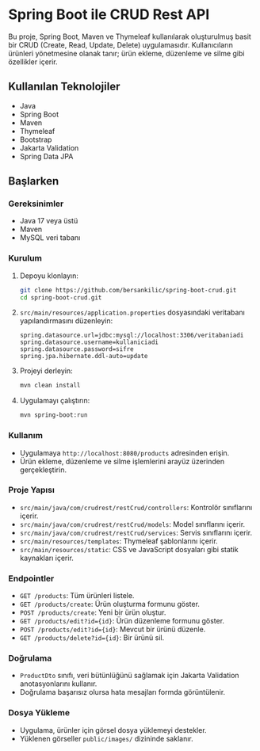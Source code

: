 # Spring Boot ile CRUD Rest API

Bu proje, Spring Boot, Maven ve Thymeleaf kullanılarak oluşturulmuş basit bir CRUD (Create, Read, Update, Delete) uygulamasıdır. Kullanıcıların ürünleri yönetmesine olanak tanır; ürün ekleme, düzenleme ve silme gibi özellikler içerir.

## Kullanılan Teknolojiler

- Java
- Spring Boot
- Maven
- Thymeleaf
- Bootstrap
- Jakarta Validation
- Spring Data JPA

## Başlarken

### Gereksinimler

- Java 17 veya üstü
- Maven 
- MySQL veri tabanı

### Kurulum

1. Depoyu klonlayın:
    ```sh
    git clone https://github.com/bersankilic/spring-boot-crud.git
    cd spring-boot-crud.git
    ```

2. `src/main/resources/application.properties` dosyasındaki veritabanı yapılandırmasını düzenleyin:
    ```properties
    spring.datasource.url=jdbc:mysql://localhost:3306/veritabaniadi
    spring.datasource.username=kullaniciadi
    spring.datasource.password=sifre
    spring.jpa.hibernate.ddl-auto=update
    ```

3. Projeyi derleyin:
    ```sh
    mvn clean install
    ```

4. Uygulamayı çalıştırın:
    ```sh
    mvn spring-boot:run
    ```

### Kullanım

- Uygulamaya `http://localhost:8080/products` adresinden erişin.
- Ürün ekleme, düzenleme ve silme işlemlerini arayüz üzerinden gerçekleştirin.

### Proje Yapısı

- `src/main/java/com/crudrest/restCrud/controllers`: Kontrolör sınıflarını içerir.
- `src/main/java/com/crudrest/restCrud/models`: Model sınıflarını içerir.
- `src/main/java/com/crudrest/restCrud/services`: Servis sınıflarını içerir.
- `src/main/resources/templates`: Thymeleaf şablonlarını içerir.
- `src/main/resources/static`: CSS ve JavaScript dosyaları gibi statik kaynakları içerir.

### Endpointler

- `GET /products`: Tüm ürünleri listele.
- `GET /products/create`: Ürün oluşturma formunu göster.
- `POST /products/create`: Yeni bir ürün oluştur.
- `GET /products/edit?id={id}`: Ürün düzenleme formunu göster.
- `POST /products/edit?id={id}`: Mevcut bir ürünü düzenle.
- `GET /products/delete?id={id}`: Bir ürünü sil.

### Doğrulama

- `ProductDto` sınıfı, veri bütünlüğünü sağlamak için Jakarta Validation anotasyonlarını kullanır.
- Doğrulama başarısız olursa hata mesajları formda görüntülenir.

### Dosya Yükleme

- Uygulama, ürünler için görsel dosya yüklemeyi destekler.
- Yüklenen görseller `public/images/` dizininde saklanır.
